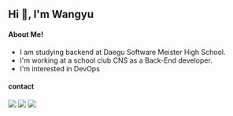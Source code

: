 Hi 👋, I'm Wangyu
--
#### About Me!
* I am studying backend at Daegu Software Meister High School.
* I'm working at a school club  CNS  as a Back-End developer.
*  I'm interested in DevOps
#### contact
<a herf = "jowangyu75@dgsw.hs.kr"><img src="https://img.shields.io/badge/Gmail-EA4335?style=flat-square&logo=gmail&logoColor=white"/> </a> <a herf = "https://www.instagram.com/pea._.06/"><img src="https://img.shields.io/badge/Instagram-E4405F?style=flat-square&logo=Instagram&logoColor=white"/> </a> <a herf = "https://my.surfit.io/w/1824561057"><img src="https://img.shields.io/badge/Surfit-0B2343?style=flat-square&logo=Surfit&logoColor=white"/> </a> 
